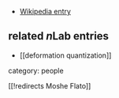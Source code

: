 

* [Wikipedia entry](http://de.wikipedia.org/wiki/Moshé_Flato)

## related $n$Lab entries

* [[deformation quantization]]

category: people

[[!redirects Moshe Flato]]
